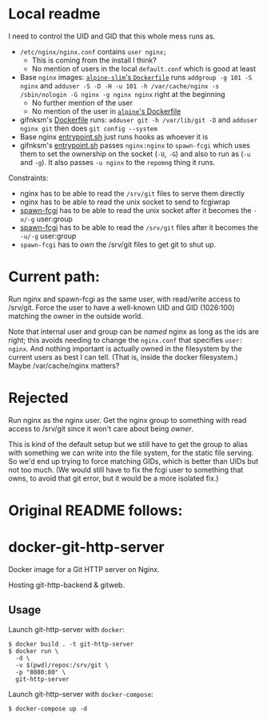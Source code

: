 # Local readme

I need to control the UID and GID that this whole mess runs as.

* `/etc/nginx/nginx.conf` contains `user nginx;`
  * This is coming from the install I think?
  * No mention of users in the local `default.conf` which is good at least
* Base `nginx` images: [`alpine-slim`'s `Dockerfile`](https://github.com/nginxinc/docker-nginx/blob/master/mainline/alpine-slim/Dockerfile) runs `addgroup -g 101 -S nginx` and `adduser -S -D -H -u 101 -h /var/cache/nginx -s /sbin/nologin -G nginx -g nginx nginx` right at the beginning
  * No further mention of the user
  * No mention of the user in [`alpine`'s Dockerfile](https://github.com/nginxinc/docker-nginx/blob/master/mainline/alpine/Dockerfile)
* gifnksm's [Dockerfile](https://github.com/gifnksm/git-http-server/blob/master/Dockerfile) runs:  `adduser git -h /var/lib/git -D` and `adduser nginx git` then does `git config --system`
* Base nginx [entrypoint.sh](https://github.com/nginxinc/docker-nginx/blob/master/mainline/alpine-slim/docker-entrypoint.sh) just runs hooks as whoever it is
* gifnksm's [entrypoint.sh](https://github.com/gifnksm/git-http-server/blob/master/scripts/entrypoint.sh) passes `nginx:nginx` to `spawn-fcgi` which uses them to set the ownership on the socket (`-U`, `-G`) and also to run as (`-u` and `-g`). It also passes `-u nginx` to the `repomng` thing it runs.

Constraints:
* nginx has to be able to read the `/srv/git` files to serve them directly
* nginx has to be able to read the unix socket to send to fcgiwrap
* [spawn-fcgi](https://linux.die.net/man/1/spawn-fcgi) has to be able to read the unix socket after it becomes the `-u/-g` user:group
* [spawn-fcgi](https://linux.die.net/man/1/spawn-fcgi) has to be able to read the `/srv/git` files after it becomes the `-u/-g` user:group
* `spawn-fcgi` has to *own* the /srv/git files to get git to shut up.

# Current path:

Run nginx and spawn-fcgi as the same user, with read/write access to /srv/git. Force the user to have a well-known UID and GID (1026:100) matching the owner in the outside world.

Note that internal user and group can be *named* nginx as long as the ids are right; this avoids needing to change the `nginx.conf` that specifies `user: nginx`. And nothing important is actually owned in the filesystem by the current users as best I can tell. (That is, inside the docker filesystem.) Maybe /var/cache/nginx matters?



# Rejected

Run nginx as the nginx user. Get the nginx group to something with read access to /srv/git since it won't care about being *owner*.

This is kind of the default setup but we still have to get the group to alias with something we can write into the file system, for the static file serving. So we'd end up trying to force matching GIDs, which is better than UIDs but not too much. (We would still have to fix the fcgi user to something that owns, to avoid that git error, but it would be a more isolated fix.)


# Original README follows:

# docker-git-http-server

Docker image for a Git HTTP server on Nginx.

Hosting git-http-backend & gitweb.

## Usage

Launch git-http-server with `docker`:

```
$ docker build . -t git-http-server
$ docker run \
  -d \
  -v $(pwd)/repos:/srv/git \
  -p "8080:80" \
  git-http-server
```

Launch git-http-server with `docker-compose`:

```console
$ docker-compose up -d
```
